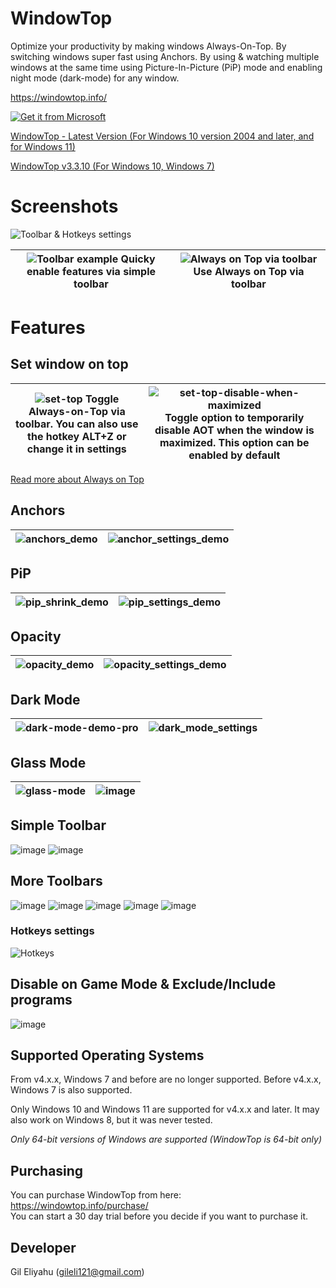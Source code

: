# WindowTop

Optimize your productivity by making windows Always-On-Top. By switching windows super fast using Anchors. By using & watching multiple windows at the same time using Picture-In-Picture (PiP) mode and enabling night mode (dark-mode) for any window.

https://windowtop.info/

[![Get it from Microsoft](https://user-images.githubusercontent.com/17680514/127212538-33dcdab6-c3e2-4a13-97c6-d8cfa648b9dd.png)](https://apps.microsoft.com/store/detail/windowtop/9PG6GHB4CT57?hl=en-us&gl=us)

[WindowTop - Latest Version (For Windows 10 version 2004 and later, and for Windows 11)](https://github.com/gileli121/WindowTop/releases/latest) 

[WindowTop v3.3.10 (For Windows 10, Windows 7)](https://github.com/gileli121/WindowTop/releases/v3.3.10) 


# Screenshots

![Toolbar & Hotkeys settings](https://github.com/WindowTop/WindowTop-App/assets/17680514/24af6d58-6c38-4154-9f66-410b659f8979)

| ![Toolbar example](https://github.com/WindowTop/WindowTop-App/assets/17680514/89362438-5e28-41e1-9a91-371edc6a91f7)  Quicky enable features via simple toolbar | ![Always on Top via toolbar](https://github.com/WindowTop/WindowTop-App/assets/17680514/cfd21740-53eb-48d4-aa30-167757c42d3a)  Use Always on Top via toolbar |
|--------------------------------------------------------------------------------------------------------------------------------------------------------------------|--------------------------------------------------------------------------------------------------------------------------------------------------------------|



# Features

## Set window on top

| ![set-top](https://github.com/WindowTop/WindowTop-App/assets/17680514/43ed6dec-0f72-4b94-bddd-c0f8c16b7e4b)  Toggle Always-on-Top via toolbar. You can also use the hotkey ALT+Z or change it in settings | ![set-top-disable-when-maximized](https://github.com/WindowTop/WindowTop-App/assets/17680514/7ab50cb8-1352-45ea-a963-232d0b0e98b8)  Toggle option to temporarily disable AOT when the window is maximized. This option can be enabled by default   |
|-----------------------------------------------------------------------------------------------------------------------------------------------------------------------------------------------------------|----------------------------------------------------------------------------------------------------------------------------------------------------------------------------------------------------------------------------------------------------|

[Read more about Always on Top](https://windowtop.info/features/always-on-top/)



## Anchors

| ![anchors_demo](https://user-images.githubusercontent.com/17680514/148513474-4ddbeee7-3a34-4c6d-96cb-e2aae0934688.gif) | ![anchor_settings_demo  ](https://user-images.githubusercontent.com/17680514/148612345-13182b75-2b4a-49de-ba0f-44354ebaf2dd.gif) |
|-------------------------------------------------------------------------------------------------------------|--------------------------------------------------------------------------------------------------------------------------------|

## PiP
| ![pip_shrink_demo](https://user-images.githubusercontent.com/17680514/148619398-b3bae0bb-8585-47b8-be47-a63ed20ce699.gif) | ![pip_settings_demo](https://user-images.githubusercontent.com/17680514/148621655-c24821a5-69bb-4984-a03e-1d5a69efad21.gif) |
|-------------------------------------------------------------------------------------------------------------|--------------------------------------------------------------------------------------------------------------------------------|

## Opacity
| ![opacity_demo](https://user-images.githubusercontent.com/17680514/148622060-0b20c8f1-d087-44c6-8853-72f41babde0f.gif) | ![opacity_settings_demo](https://user-images.githubusercontent.com/17680514/148622026-136039fe-2a21-4341-a7cb-e9e8effe0dae.gif) |
|-------------------------------------------------------------------------------------------------------------|--------------------------------------------------------------------------------------------------------------------------------|

## Dark Mode
| ![dark-mode-demo-pro](https://user-images.githubusercontent.com/17680514/199317062-e3eb3eaf-e7b6-4c14-8774-4f5259d77569.gif) | ![dark_mode_settings](https://user-images.githubusercontent.com/17680514/148622213-f05f11f5-d4e6-4b5a-8c86-c98667d03f3f.gif) |
|-------------------------------------------------------------------------------------------------------------|--------------------------------------------------------------------------------------------------------------------------------|

## Glass Mode
| ![glass-mode](https://user-images.githubusercontent.com/17680514/199318670-d25565de-1816-47e0-ae5d-5e8855a84cf9.gif) | ![image](https://user-images.githubusercontent.com/17680514/199322258-39ab01ba-983b-43e0-8efd-6757a6279efa.png) |
|-------------------------------------------------------------------------------------------------------------|--------------------------------------------------------------------------------------------------------------------------------|

## Simple Toolbar
![image](https://user-images.githubusercontent.com/17680514/148622437-7b5a82ff-3cff-457c-a5a6-340369909ad4.png)
![image](https://user-images.githubusercontent.com/17680514/148622533-8f2e1b6a-1070-4a61-8905-5650984c445c.png)

## More Toolbars
![image](https://user-images.githubusercontent.com/17680514/148622571-89150de9-80ac-4295-b356-071bebf8d75e.png)
![image](https://user-images.githubusercontent.com/17680514/148622588-f99db27a-3ef0-439f-a024-3a17dd040b47.png)
![image](https://user-images.githubusercontent.com/17680514/148622623-a26a41c6-8611-4e28-b670-4a0063314827.png)
![image](https://user-images.githubusercontent.com/17680514/148622631-219d9215-4d62-4d0d-b1cc-0c6238600528.png)
![image](https://user-images.githubusercontent.com/17680514/148622647-cbcf7aa3-0c63-4c3a-b1d4-e0a5f633a2e4.png)

### Hotkeys settings
![Hotkeys](https://github.com/WindowTop/WindowTop-App/assets/17680514/d5850bcc-1b9f-4f89-9725-074939478ef1)


## Disable on Game Mode & Exclude/Include programs
![image](https://user-images.githubusercontent.com/17680514/148622891-e8e1af33-b5e4-4d9d-a22d-06fe394c3466.png)



## Supported Operating Systems
From v4.x.x, Windows 7 and before are no longer supported.
Before v4.x.x, Windows 7 is also supported.

Only Windows 10 and Windows 11 are supported for v4.x.x and later.
It may also work on Windows 8, but it was never tested.

*Only 64-bit versions of Windows are supported (WindowTop is 64-bit only)*

## Purchasing
You can purchase WindowTop from here:  
https://windowtop.info/purchase/  
You can start a 30 day trial before you decide if you want to purchase it.

## Developer
Gil Eliyahu (gileli121@gmail.com)

